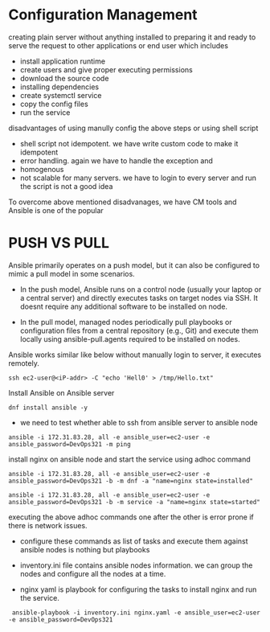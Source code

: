 # Configuration Management

creating plain server without anything installed to preparing it and ready to serve the request to other applications or end user which includes 

* install application runtime
* create users and give proper executing permissions
* download the source code
* installing dependencies
* create systemctl service
* copy the config files
* run the service

disadvantages of using manully config the above steps or using shell script

* shell script not idempotent. we have write custom code to make it idempotent
* error handling. again we have to handle the exception and 
* homogenous 
* not scalable for many servers. we have to login to every server and run the script is not a good idea

To overcome above mentioned disadvanages, we have CM tools and Ansible is one of the popular

# PUSH VS PULL

Ansible primarily operates on a push model, but it can also be configured to mimic a pull model in some scenarios.

* In the push model, Ansible runs on a control node (usually your laptop or a central server) and directly executes tasks on target nodes via SSH. It doesnt require any additional software to be installed on node.

* In the pull model, managed nodes periodically pull playbooks or configuration files from a central repository (e.g., Git) and execute them locally using ansible-pull.agents required to be installed on nodes.

Ansible works similar like below without manually login to server, it executes remotely.

```
ssh ec2-user@<iP-addr> -C "echo 'Hell0' > /tmp/Hello.txt"
```

Install Ansible on Ansible server 

```
dnf install ansible -y
```

* we need to test whether able to ssh from ansible server to ansible node

```
ansible -i 172.31.83.28, all -e ansible_user=ec2-user -e ansible_password=DevOps321 -m ping
```

install nginx on ansible node and start the service using adhoc command

```
ansible -i 172.31.83.28, all -e ansible_user=ec2-user -e ansible_password=DevOps321 -b -m dnf -a "name=nginx state=installed"

ansible -i 172.31.83.28, all -e ansible_user=ec2-user -e ansible_password=DevOps321 -b -m service -a "name=nginx state=started"
```

executing the above adhoc commands one after the other is error prone if there is network issues.

* configure these commands as list of tasks and execute them against ansible nodes is nothing but playbooks

* inventory.ini file contains ansible nodes information. we can group the nodes and configure all the nodes at a time.

* nginx yaml is playbook for configuring the tasks to install nginx and run the service.

```
 ansible-playbook -i inventory.ini nginx.yaml -e ansible_user=ec2-user -e ansible_password=DevOps321
 ```